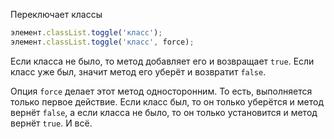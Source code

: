 Переключает классы
```js
элемент.classList.toggle('класс');
элемент.classList.toggle('класс', force);
```

Если класса не было, то метод добавляет его и возвращает `true`. Если класс уже был, значит метод его уберёт и возвратит `false`.

Опция `force` делает этот метод односторонним. То есть, выполняется только первое действие. Если класс был, то он только уберётся и метод вернёт `false`, а если класса не было, то он только установится и метод вернёт `true`. И всё. 